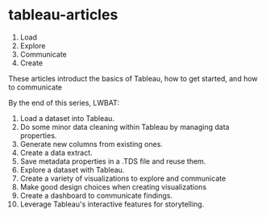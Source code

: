# tableau-articles

1. Load
2. Explore
3. Communicate
4. Create

These articles introduct the basics of Tableau, how to get started, and how to communicate

By the end of this series, LWBAT:

1. Load a dataset into Tableau.
2. Do some minor data cleaning within Tableau by managing data properties.
3. Generate new columns from existing ones.
4. Create a data extract.
5. Save metadata properties in a .TDS file and reuse them.
5. Explore a dataset with Tableau.
7. Create a variety of visualizations to explore and communicate
8. Make good design choices when creating visualizations 
9. Create a dashboard to communicate findings.
10. Leverage Tableau's interactive features for storytelling.



